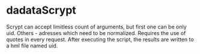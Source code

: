 # dadataScrypt
Scrypt can accept limitless count of arguments, but first one can be only uid. Others - adresses which need to be normalized. Requires the use of quotes in every request.
After executing the script, the results are written to a hml file named uid.
